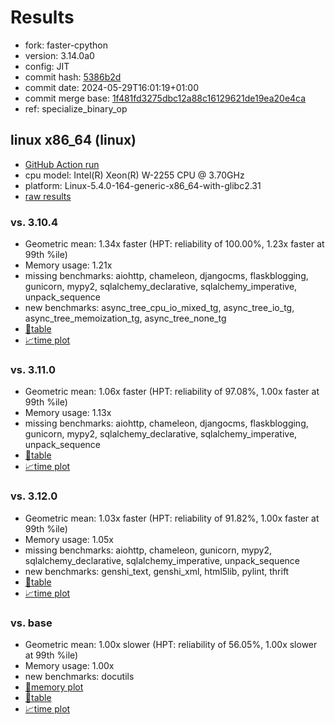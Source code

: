 # Results

- fork: faster-cpython
- version: 3.14.0a0
- config: JIT
- commit hash: [5386b2d](https://github.com/faster%2dcpython/cpython/commit/5386b2d)
- commit date: 2024-05-29T16:01:19+01:00
- commit merge base: [1f481fd3275dbc12a88c16129621de19ea20e4ca](https://github.com/faster%2dcpython/cpython/commit/1f481fd3275dbc12a88c16129621de19ea20e4ca)
- ref: specialize_binary_op

## linux x86_64 (linux)

- [GitHub Action run](https://github.com/faster-cpython/benchmarking/actions/runs/9404548675)
- cpu model: Intel(R) Xeon(R) W-2255 CPU @ 3.70GHz
- platform: Linux-5.4.0-164-generic-x86_64-with-glibc2.31
- [raw results](bm-20240529-linux-x86_64-faster%252dcpython-specialize_binary_op-3.14.0a0-5386b2d.json)

### vs. 3.10.4

- Geometric mean: 1.34x faster (HPT: reliability of 100.00%, 1.23x faster at 99th %ile)
- Memory usage: 1.21x
- missing benchmarks: aiohttp, chameleon, djangocms, flaskblogging, gunicorn, mypy2, sqlalchemy_declarative, sqlalchemy_imperative, unpack_sequence
- new benchmarks: async_tree_cpu_io_mixed_tg, async_tree_io_tg, async_tree_memoization_tg, async_tree_none_tg
- [📄table](bm-20240529-linux-x86_64-faster%252dcpython-specialize_binary_op-3.14.0a0-5386b2d-vs-3.10.4.md)
- [📈time plot](bm-20240529-linux-x86_64-faster%252dcpython-specialize_binary_op-3.14.0a0-5386b2d-vs-3.10.4.png)

### vs. 3.11.0

- Geometric mean: 1.06x faster (HPT: reliability of 97.08%, 1.00x faster at 99th %ile)
- Memory usage: 1.13x
- missing benchmarks: aiohttp, chameleon, djangocms, flaskblogging, gunicorn, mypy2, sqlalchemy_declarative, sqlalchemy_imperative, unpack_sequence
- [📄table](bm-20240529-linux-x86_64-faster%252dcpython-specialize_binary_op-3.14.0a0-5386b2d-vs-3.11.0.md)
- [📈time plot](bm-20240529-linux-x86_64-faster%252dcpython-specialize_binary_op-3.14.0a0-5386b2d-vs-3.11.0.png)

### vs. 3.12.0

- Geometric mean: 1.03x faster (HPT: reliability of 91.82%, 1.00x faster at 99th %ile)
- Memory usage: 1.05x
- missing benchmarks: aiohttp, chameleon, gunicorn, mypy2, sqlalchemy_declarative, sqlalchemy_imperative, unpack_sequence
- new benchmarks: genshi_text, genshi_xml, html5lib, pylint, thrift
- [📄table](bm-20240529-linux-x86_64-faster%252dcpython-specialize_binary_op-3.14.0a0-5386b2d-vs-3.12.0.md)
- [📈time plot](bm-20240529-linux-x86_64-faster%252dcpython-specialize_binary_op-3.14.0a0-5386b2d-vs-3.12.0.png)

### vs. base

- Geometric mean: 1.00x slower (HPT: reliability of 56.05%, 1.00x slower at 99th %ile)
- Memory usage: 1.00x
- new benchmarks: docutils
- [🧠memory plot](bm-20240529-linux-x86_64-faster%252dcpython-specialize_binary_op-3.14.0a0-5386b2d-vs-base-mem.png)
- [📄table](bm-20240529-linux-x86_64-faster%252dcpython-specialize_binary_op-3.14.0a0-5386b2d-vs-base.md)
- [📈time plot](bm-20240529-linux-x86_64-faster%252dcpython-specialize_binary_op-3.14.0a0-5386b2d-vs-base.png)

